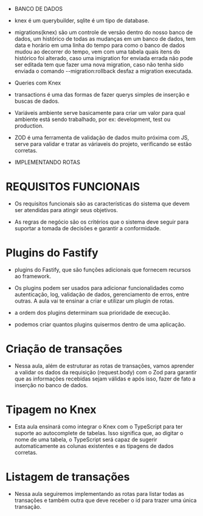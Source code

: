 
* BANCO DE DADOS

- knex é um querybuilder, sqlite é um tipo de database.

- migrations(knex) são um controle de versão dentro do nosso banco de dados, um histórico de todas as mudanças em um banco de dados, tem data e horário em uma linha do tempo para como o banco de dados mudou ao decorrer do tempo, vem com uma tabela quais itens do histórico foi alterado, caso uma imigration for enviada errada não pode ser editada tem que fazer uma nova migration, caso não tenha sido enviada o comando --migration:rollback desfaz a migration executada.

* Queries com Knex

- transactions é uma das formas de fazer querys simples de inserção e buscas de dados.

- Variáveis ambiente serve basicamente para criar um valor para qual ambiente está sendo trabalhado, por ex: development, test ou production.

- ZOD é uma ferramenta de validação de dados muito próxima com JS, serve para validar e tratar as váriaveis do projeto, verificando se estão corretas.



* IMPLEMENTANDO ROTAS

# REQUISITOS FUNCIONAIS

- Os requisitos funcionais são as características do sistema que devem ser atendidas para atingir seus objetivos.

- As regras de negócio são os critérios que o sistema deve seguir para suportar a tomada de decisões e garantir a conformidade.

# Plugins do Fastify

- plugins do Fastify, que são funções adicionais que fornecem recursos ao framework.

- Os plugins podem ser usados para adicionar funcionalidades como autenticação, log, validação de dados, gerenciamento de erros, entre outras. A aula vai te ensinar a criar e utilizar um plugin de rotas.

- a ordem dos plugins determinam sua prioridade de execução.

- podemos criar quantos plugins quisermos dentro de uma aplicação.

# Criação de transações

- Nessa aula, além de estruturar as rotas de transações, vamos aprender a validar os dados da requisição (request.body) com o Zod para garantir que as informações recebidas sejam válidas e após isso, fazer de fato a inserção no banco de dados.

# Tipagem no Knex

- Esta aula ensinará como integrar o Knex com o TypeScript para ter suporte ao autocomplete de tabelas. Isso significa que, ao digitar o nome de uma tabela, o TypeScript será capaz de sugerir automaticamente as colunas existentes e as tipagens de dados corretas.

# Listagem de transações

- Nessa aula seguiremos implementando as rotas para listar todas as transações e também outra que deve receber o id para trazer uma única transação.

